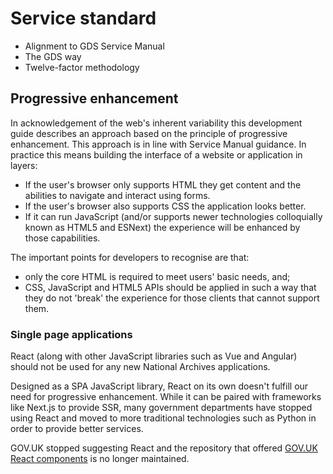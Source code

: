 # Service standard

- Alignment to GDS Service Manual
- The GDS way
- Twelve-factor methodology

## Progressive enhancement

In acknowledgement of the web's inherent variability this development guide describes an approach based on the principle of progressive enhancement. This approach is in line with Service Manual guidance. In practice this means building the interface of a website or application in layers:

- If the user's browser only supports HTML they get content and the abilities to navigate and interact using forms.
- If the user's browser also supports CSS the application looks better.
- If it can run JavaScript (and/or supports newer technologies colloquially known as HTML5 and ESNext) the experience will be enhanced by those capabilities.

The important points for developers to recognise are that:

- only the core HTML is required to meet users' basic needs, and;
- CSS, JavaScript and HTML5 APIs should be applied in such a way that they do not 'break' the experience for those clients that cannot support them.

### Single page applications

React (along with other JavaScript libraries such as Vue and Angular) should not be used for any new National Archives applications.

Designed as a SPA JavaScript library, React on its own doesn't fulfill our need for progressive enhancement. While it can be paired with frameworks like Next.js to provide SSR, many government departments have stopped using React and moved to more traditional technologies such as Python in order to provide better services.

GOV.UK stopped suggesting React and the repository that offered [GOV.UK React components](https://github.com/surevine/govuk-react-jsx) is no longer maintained.
